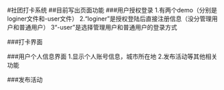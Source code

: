 #社团打卡系统
##目前写出页面功能
###用户授权登录
1.有两个demo（分别是loginer文件和-user文件）
2.“loginer”是授权登陆后直接注册信息（没分管理用户和普通用户）
3“-user”是选择管理用户和普通用户的登录方式

###打卡界面

###用户个人信息界面
1.显示个人账号信息，城市所在地
2.发布活动等其他相关功能

###发布活动